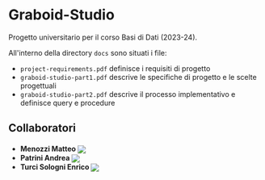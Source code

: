 # Graboid-Studio
Progetto universitario per il corso Basi di Dati (2023-24).

All'interno della directory `docs` sono situati i file:
 - `project-requirements.pdf` definisce i requisiti di progetto
 - `graboid-studio-part1.pdf` descrive le specifiche di progetto e le scelte 
    progettuali
 - `graboid-studio-part2.pdf` descrive il processo implementativo e definisce 
    query e procedure

## Collaboratori

<h4 align="left">
    <ul>
        <li>Menozzi Matteo <a href="https://github.com/Tremors3" style="vertical-align: middle;"><img src="https://badgen.net/badge/github/Tremors3/?icon=github"></a></li>
        <li>Patrini Andrea <a href="https://github.com/Andreatl1" style="vertical-align: middle;"><img src="https://badgen.net/badge/github/Andreatl1/?icon=github"></a></li>
        <li>Turci Sologni Enrico <a href="https://github.com/HerryTS" style="vertical-align: middle;"><img src="https://badgen.net/badge/github/HerryTS/?icon=github"></a></li>
    </ul>
</h4>